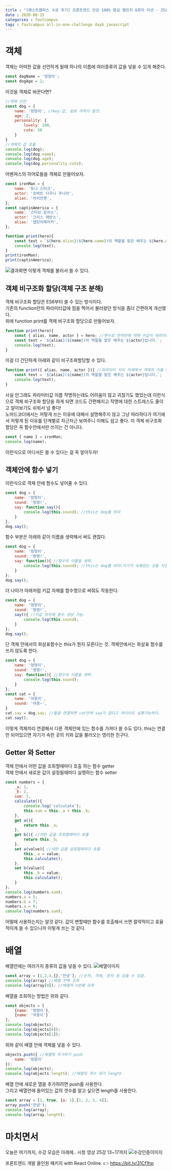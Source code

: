 ```yaml
---
title : "[패스트캠퍼스 수강 후기] 프론트엔드 인강 100% 환급 챌린지 6회차 미션 - 25강 객체, 배열"
date : 2020-08-15
categories : fastcampus 
tags : fastcampus all-in-one-challenge day6 javascript 
---
```

# 객체
객체는 어떠한 값을 선언하게 될때 하나의 이름에 여러종류의 값을 넣을 수 있게 해준다. 
```javascript
const dagName = '멍멍이';
const dogAge = 2;
```
이것을 객체로 바꾼다면?
```javascript
//객체 선언
const dog = {
    name: '멍멍이', //key:값, 쉼표 까먹지 말것.
    age: 2,
    personality: {
        lovely: 100,
        cute: 50
    }
}
//객체의 값 호출
console.log(dog);
console.log(dog.name);
console.log(dog.age);
console.log(dog.personality.cute);
```
어벤져스의 히어로들을 객체로 만들어보자.
```javascript
const ironMan = {
    name: '토니 스타크',
    actor: '로버트 다우니 주니어',
    alias: '아이언맨',
};
const captinAmerica = {
    name: '스티브 로저스',
    actor: '크리스 에반스',
    alias: '캡틴아메리카',
};

function print(hero){
    const text = `${hero.alias}(${hero.name})의 역할을 맡은 배우는 ${hero.actor}입니다.`;
    console.log(text);
}
print(ironMan);
print(captinAmerica);
```
![결과화면](/images/200815-1.png)
이렇게 객체를 불러서 쓸 수 있다.

## 객체 비구조화 할당(객체 구조 분해)
객체 비구조화 할당은 ES6부터 쓸 수 있는 방식이다.   
기존의 function안의 파라미터값에 점을 찍어서 불러왔던 방식을 좀더 간편하게 개선했다.  
위에 function print를 객체 비구조화 할당으로 만들어보자.
```javascript
function print(hero){
    const { alias, name, actor } = hero; //변수로 한꺼번에 객체 키값이 파라미터임을 명시
    const text = `${alias}(${name})의 역할을 맡은 배우는 ${actor}입니다.`;
    console.log(text);
} 
```
이걸 더 간단하게 아래와 같이 비구조화할당할 수 있다.
```javascript
function print({ alias, name, actor }){ //파라미터 자리 자체에서 객체의 키를 명시
    const text = `${alias}(${name})의 역할을 맡은 배우는 ${actor}입니다.`;
    console.log(text);
} 
```
사실 안그래도 파라미터값 이름 작명하는데도 어려움이 많고 귀찮기도 했었는데 이런식으로 객체 비구조화 할당을 하게 되면 코드도 간편해지고 작명에 대한 스트레스도 줄이고 알아보기도 쉬워서 넘 좋다!   
노마드코더에서는 저렇게 쓰는 이유에 대해서 설명해주지 않고 그냥 따라하다가 여기에서 저렇게 된 이유를 단계별로 차근차근 보여주니 이해도 쉽고 좋다. 
이 객체 비구조화 할당은 꼭 함수안에서만 쓰이는 건 아니다.
```javascript
const { name } = ironMan;
console.log(name);
```
이런식으로 어디서든 쓸 수 있다는 걸 꼭 알아두자!

## 객체안에 함수 넣기
이런식으로 객체 안에 함수도 넣어줄 수 있다.
```javascript
const dog = {
    name: '멍멍이',
    sound: '멍멍!',
    say: function say(){
        console.log(this.sound); //this는 dog를 의미
    }
};
dog.say();
```
함수 부분은 아래와 같이 이름을 생략해서 써도 괜찮다.
```javascript
const dog = {
    name: '멍멍이',
    sound: '멍멍!',
    say: function(){ //함수의 이름을 생략.
        console.log(this.sound); //this는 dog를 의미(자기가 속해있는 곳을 지칭)
    }
};
dog.say();
```
더 나아가 아래처럼 키값 자체를 함수명으로 써줘도 작동한다.
```javascript
const dog = {
    name: '멍멍이',
    sound: '멍멍!',
    say(){ //키값 위치에 함수 생성 가능.
        console.log(this.sound); 
    }
};
dog.say();
```
단 객체 안에서의 화살표함수는 this가 뭔지 모른다는 것.
객체안에서는 화살표 함수를 쓰지 않도록 한다.
```javascript
const dog = {
    name: '멍멍이',
    sound: '멍멍!',
    say: function(){ //함수의 이름을 생략.
        console.log(this.sound); 
    }
};
const cat = {
    name: '야옹이',
    sound: '야옹~',
}
cat.say = dog.say; //둘을 연결하면 cat안에 say가 없다고 하더라도 실행가능하다.
cat.say();
```
이렇게 객체끼리 연결해서 다른 객체안에 있는 함수를 가져다 쓸 수도 있다. this는 연결만 되어있으면 자기가 속한 곳의 키와 값을 불러오는 영리한 친구다.

## Getter 와 Setter
객체 안에서 어떤 값을 조회할때마다 호출 하는 함수 getter   
객체 안에서 새로운 값이 설정될때마다 실행하는 함수 setter   
```javascript
const numbers = {
    _a: 1,
    _b: 2,
    sum: 3,
    calculate(){
        console.log('calculate');
        this.sum = this._a + this._b;
    },
    get a(){ 
        return this._a;
    },
    get b(){ //어떤 값을 조회할때마다 호출
        return this._b;
    },
    set a(value){ //어떤 값을 설정할때마다 호출
        this._a = value;
        this.calculate();
    },
    set b(value){
        this._b = value;
        this.calculate();
    }
};
console.log(numbers.sum);
numbers.a = 5;
numbers.b = 7;
numbers.a = 9;
console.log(numbers.sum);
``` 
어떨때 사용하는지는 알것 같다. 값이 변할때만 함수를 호출해서 쓰면 절약적이고 효율적이게 쓸 수 있으니까 이렇게 쓰는 것 같다.

# 배열
배열안에는 여러가지 종류의 값을 넣을 수 있다.
![배열이미지](/images/200815-2.png)

```javascript
const array = [1,2,3,{},'안녕']; //숫자, 객체, 문자 등 담을 수 있음.
console.log(array) //배열 전체 조회
console.log(array[0]); //배열의 n번째 조회
```
배열을 조회하는 방법은 위와 같다.
```javascript
const objects = [
    {name: '멍멍이'},
    {name: '야옹이'}
];
console.log(objects);
console.log(objects[0]);
console.log(objects[1]);
```
위와 같이 배열 안에 객체를 넣을 수 있다. 
```javascript
objects.push({ //배열에 추가하기 push
    name: '멍뭉이'
});
console.log(objects);
console.log(objects.length); //배열의 갯수 세기 length
```
배열 안에 새로운 열을 추가하려면 push를 사용한다.  
그리고 배열안에 들어있는 값의 갯수를 알고 싶으면 length를 사용한다.
```javascript
const array = [1, true, {a: 1},[1, 2, 3, 4]];
array.push('안녕');
console.log(array);
console.log(array.length);
```

# 마치면서
오늘은 여기까지, 수강 모습은 아래에..
시청 영상 25강 13~17까지
![수강인증이미지](/images/200815-3.jpeg)
   
프론트엔드 개발 올인원 패키지 with React Online. 👉 https://bit.ly/31Cf1hp